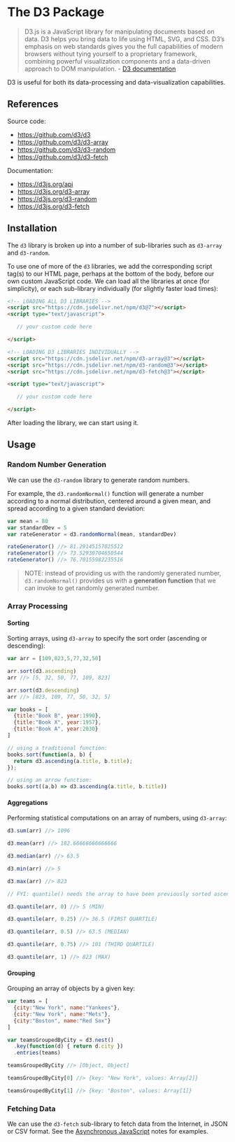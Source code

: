
# The D3 Package

> D3.js is a JavaScript library for manipulating documents based on data. D3 helps you bring data to life using HTML, SVG, and CSS. D3’s emphasis on web standards gives you the full capabilities of modern browsers without tying yourself to a proprietary framework, combining powerful visualization components and a data-driven approach to DOM manipulation. - [D3 documentation](https://d3js.org/)

D3 is useful for both its data-processing and data-visualization capabilities.

## References

Source code:

  + https://github.com/d3/d3
  + https://github.com/d3/d3-array
  + https://github.com/d3/d3-random
  + https://github.com/d3/d3-fetch

Documentation:

  + https://d3js.org/api
  + https://d3js.org/d3-array
  + https://d3js.org/d3-random
  + https://d3js.org/d3-fetch

## Installation

The `d3` library is broken up into a number of sub-libraries such as `d3-array` and `d3-random`.

To use one of more of the `d3` libraries, we add the corresponding script tag(s) to our HTML page, perhaps at the bottom of the body, before our own custom JavaScript code. We can load all the libraries at once (for simplicity), or each sub-library individually (for slightly faster load times):

```html
<!-- LOADING ALL D3 LIBRARIES -->
<script src="https://cdn.jsdelivr.net/npm/d3@7"></script>
<script type="text/javascript">

   // your custom code here

</script>
```

```html
<!-- LOADING D3 LIBRARIES INDIVIDUALLY -->
<script src="https://cdn.jsdelivr.net/npm/d3-array@3"></script>
<script src="https://cdn.jsdelivr.net/npm/d3-random@3"></script>
<script src="https://cdn.jsdelivr.net/npm/d3-fetch@3"></script>

<script type="text/javascript">

   // your custom code here

</script>
```

After loading the library, we can start using it.

## Usage

### Random Number Generation

We can use the `d3-random` library to generate random numbers.

For example, the `d3.randomNormal()` function will generate a number according to a normal distribution, centered around a given mean, and spread according to a given standard deviation:

```js
var mean = 80
var standardDev = 5
var rateGenerator = d3.randomNormal(mean, standardDev)

rateGenerator() //> 81.29145157025512
rateGenerator() //> 73.52930704650544
rateGenerator() //> 76.70155982235516
```

> NOTE: instead of providing us with the randomly generated number, `d3.randomNormal()` provides us with a **generation function** that we can invoke to get randomly generated number.

### Array Processing

#### Sorting

Sorting arrays, using `d3-array` to specify the sort order (ascending or descending):

```js
var arr = [109,823,5,77,32,50]

arr.sort(d3.ascending)
arr //> [5, 32, 50, 77, 109, 823]

arr.sort(d3.descending)
arr //> [823, 109, 77, 50, 32, 5]
```

```js
var books = [
  {title:"Book B", year:1990},
  {title:"Book X", year:1957},
  {title:"Book A", year:2030}
]

// using a traditional function:
books.sort(function(a, b) {
  return d3.ascending(a.title, b.title);
});

// using an arrow function:
books.sort((a,b) => d3.ascending(a.title, b.title))
```

#### Aggregations

Performing statistical computations on an array of numbers, using `d3-array`:

```js
d3.sum(arr) //> 1096

d3.mean(arr) //> 182.66666666666666

d3.median(arr) //> 63.5

d3.min(arr) //> 5

d3.max(arr) //> 823
```

```js
// FYI: quantile() needs the array to have been previously sorted ascending!

d3.quantile(arr, 0) //> 5 (MIN)

d3.quantile(arr, 0.25) //> 36.5 (FIRST QUARTILE)

d3.quantile(arr, 0.5) //> 63.5 (MEDIAN)

d3.quantile(arr, 0.75) //> 101 (THIRD QUARTILE)

d3.quantile(arr, 1) //> 823 (MAX)
```

#### Grouping

Grouping an array of objects by a given key:

```` js
var teams = [
  {city:"New York", name:"Yankees"},
  {city:"New York", name:"Mets"},
  {city:"Boston", name:"Red Sox"}
]

var teamsGroupedByCity = d3.nest()
  .key(function(d) { return d.city })
  .entries(teams)

teamsGroupedByCity //> [Object, Object]

teamsGroupedByCity[0] //> {key: "New York", values: Array[2]}

teamsGroupedByCity[1] //> {key: "Boston", values: Array[1]}
````

### Fetching Data 

We can use the `d3-fetch` sub-library to fetch data from the Internet, in JSON or CSV format. See the [Asynchronous JavaScript](../ajax.md) notes for examples.

